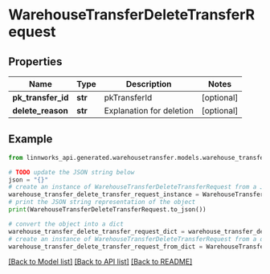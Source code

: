 # WarehouseTransferDeleteTransferRequest


## Properties

Name | Type | Description | Notes
------------ | ------------- | ------------- | -------------
**pk_transfer_id** | **str** | pkTransferId | [optional] 
**delete_reason** | **str** | Explanation for deletion | [optional] 

## Example

```python
from linnworks_api.generated.warehousetransfer.models.warehouse_transfer_delete_transfer_request import WarehouseTransferDeleteTransferRequest

# TODO update the JSON string below
json = "{}"
# create an instance of WarehouseTransferDeleteTransferRequest from a JSON string
warehouse_transfer_delete_transfer_request_instance = WarehouseTransferDeleteTransferRequest.from_json(json)
# print the JSON string representation of the object
print(WarehouseTransferDeleteTransferRequest.to_json())

# convert the object into a dict
warehouse_transfer_delete_transfer_request_dict = warehouse_transfer_delete_transfer_request_instance.to_dict()
# create an instance of WarehouseTransferDeleteTransferRequest from a dict
warehouse_transfer_delete_transfer_request_from_dict = WarehouseTransferDeleteTransferRequest.from_dict(warehouse_transfer_delete_transfer_request_dict)
```
[[Back to Model list]](../README.md#documentation-for-models) [[Back to API list]](../README.md#documentation-for-api-endpoints) [[Back to README]](../README.md)



